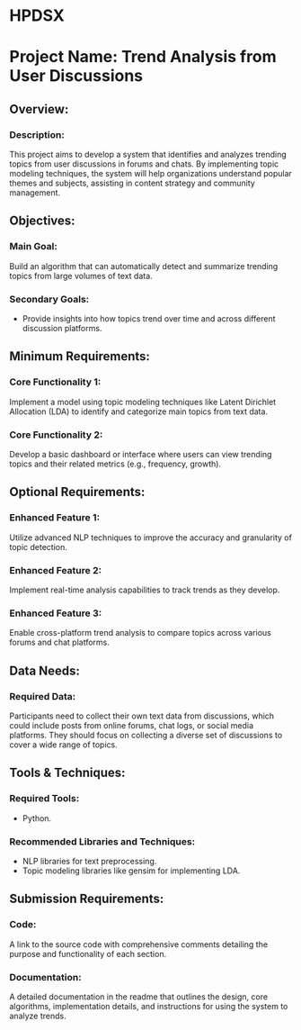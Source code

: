 # HPDSX

# Project Name: Trend Analysis from User Discussions

## Overview:
### Description:
This project aims to develop a system that identifies and analyzes trending topics from user discussions in forums and chats. By implementing topic modeling techniques, the system will help organizations understand popular themes and subjects, assisting in content strategy and community management.

## Objectives:
### Main Goal:
Build an algorithm that can automatically detect and summarize trending topics from large volumes of text data.

### Secondary Goals:
- Provide insights into how topics trend over time and across different discussion platforms.

## Minimum Requirements:
### Core Functionality 1:
Implement a model using topic modeling techniques like Latent Dirichlet Allocation (LDA) to identify and categorize main topics from text data.

### Core Functionality 2:
Develop a basic dashboard or interface where users can view trending topics and their related metrics (e.g., frequency, growth).

## Optional Requirements:
### Enhanced Feature 1:
Utilize advanced NLP techniques to improve the accuracy and granularity of topic detection.

### Enhanced Feature 2:
Implement real-time analysis capabilities to track trends as they develop.

### Enhanced Feature 3:
Enable cross-platform trend analysis to compare topics across various forums and chat platforms.

## Data Needs:
### Required Data:
Participants need to collect their own text data from discussions, which could include posts from online forums, chat logs, or social media platforms. They should focus on collecting a diverse set of discussions to cover a wide range of topics.

## Tools & Techniques:
### Required Tools:
- Python.

### Recommended Libraries and Techniques:
- NLP libraries for text preprocessing.
- Topic modeling libraries like gensim for implementing LDA.

## Submission Requirements:
### Code:
A link to the source code with comprehensive comments detailing the purpose and functionality of each section.

### Documentation:
A detailed documentation in the readme that outlines the design, core algorithms, implementation details, and instructions for using the system to analyze trends.
